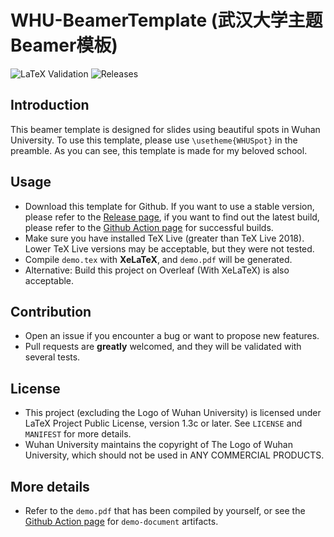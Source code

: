 # WHU-BeamerTemplate (武汉大学主题Beamer模板)

![LaTeX Validation](https://github.com/T0nyX1ang/WHU-BeamerTemplate/workflows/LaTeX%20Validation/badge.svg)
![Releases](https://img.shields.io/github/v/release/T0nyX1ang/WHU-BeamerTemplate)

## Introduction

This beamer template is designed for slides using beautiful spots in Wuhan University. To use this template, please use `\usetheme{WHUSpot}` in the preamble. As you can see, this template is made for my beloved school.

## Usage

* Download this template for Github. If you want to use a stable version, please refer to the [Release page](https://github.com/T0nyX1ang/WHU-BeamerTemplate/releases), if you want to find out the latest build, please refer to the [Github Action page](https://github.com/T0nyX1ang/WHU-BeamerTemplate/actions) for successful builds.
* Make sure you have installed TeX Live (greater than TeX Live 2018). Lower TeX Live versions may be acceptable, but they were not tested.
* Compile `demo.tex` with **XeLaTeX**, and `demo.pdf` will be generated.
* Alternative: Build this project on Overleaf (With XeLaTeX) is also acceptable. 

## Contribution

* Open an issue if you encounter a bug or want to propose new features.
* Pull requests are **greatly** welcomed, and they will be validated with several tests.

## License

* This project (excluding the Logo of Wuhan University) is licensed under LaTeX Project Public License, version 1.3c or later. See `LICENSE` and `MANIFEST` for more details.
* Wuhan University maintains the copyright of The Logo of Wuhan University, which should not be used in ANY COMMERCIAL PRODUCTS.

## More details

* Refer to the `demo.pdf` that has been compiled by yourself, or see the [Github Action page](https://github.com/T0nyX1ang/WHU-BeamerTemplate/actions) for 
`demo-document` artifacts.
